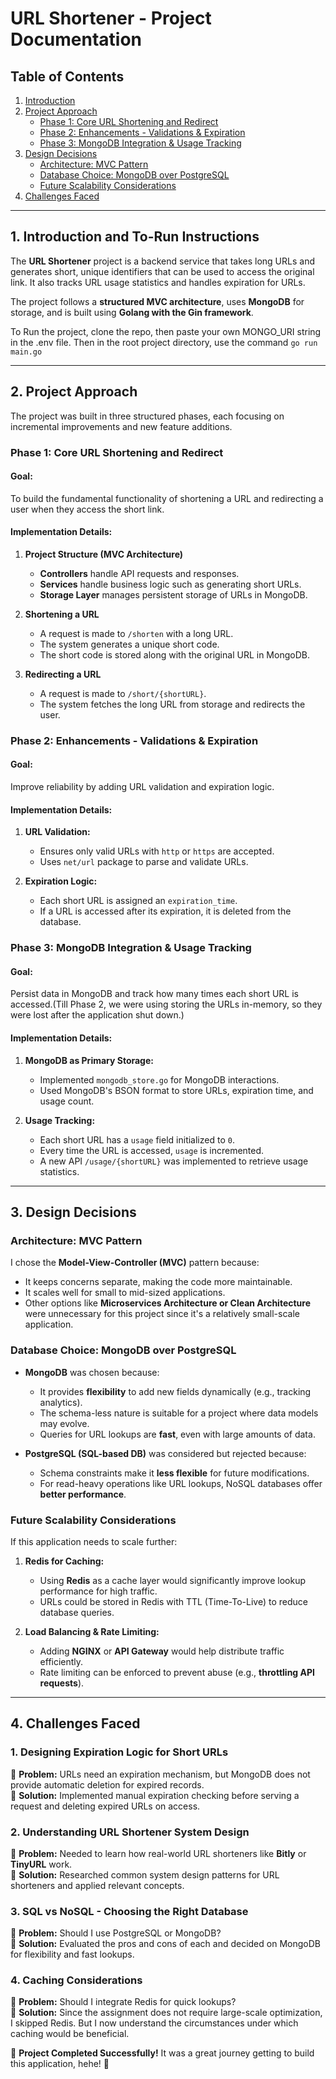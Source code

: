 # **URL Shortener - Project Documentation**  

## **Table of Contents**  
1. [Introduction](#introduction)  
2. [Project Approach](#project-approach)  
   - [Phase 1: Core URL Shortening and Redirect](#phase-1-core-url-shortening-and-redirect)  
   - [Phase 2: Enhancements - Validations & Expiration](#phase-2-enhancements---validations--expiration)  
   - [Phase 3: MongoDB Integration & Usage Tracking](#phase-3-mongodb-integration--usage-tracking)  
3. [Design Decisions](#design-decisions)  
   - [Architecture: MVC Pattern](#architecture-mvc-pattern)  
   - [Database Choice: MongoDB over PostgreSQL](#database-choice-mongodb-over-postgresql)  
   - [Future Scalability Considerations](#future-scalability-considerations)  
4. [Challenges Faced](#challenges-faced)  

---

## **1. Introduction and To-Run Instructions**  
The **URL Shortener** project is a backend service that takes long URLs and generates short, unique identifiers that can be used to access the original link. It also tracks URL usage statistics and handles expiration for URLs.  

The project follows a **structured MVC architecture**, uses **MongoDB** for storage, and is built using **Golang with the Gin framework**.  

To Run the project, clone the repo, then paste your own MONGO_URI string in the .env file. Then in the root project directory, use the command `go run main.go`

---

## **2. Project Approach**  

The project was built in three structured phases, each focusing on incremental improvements and new feature additions.

### **Phase 1: Core URL Shortening and Redirect**  
#### **Goal:**  
To build the fundamental functionality of shortening a URL and redirecting a user when they access the short link.

#### **Implementation Details:**  
1. **Project Structure (MVC Architecture)**  
   - **Controllers** handle API requests and responses.  
   - **Services** handle business logic such as generating short URLs.  
   - **Storage Layer** manages persistent storage of URLs in MongoDB.  

2. **Shortening a URL**  
   - A request is made to `/shorten` with a long URL.  
   - The system generates a unique short code.  
   - The short code is stored along with the original URL in MongoDB.  

3. **Redirecting a URL**  
   - A request is made to `/short/{shortURL}`.  
   - The system fetches the long URL from storage and redirects the user.  

### **Phase 2: Enhancements - Validations & Expiration**  
#### **Goal:**  
Improve reliability by adding URL validation and expiration logic.

#### **Implementation Details:**  
1. **URL Validation:**  
   - Ensures only valid URLs with `http` or `https` are accepted.  
   - Uses `net/url` package to parse and validate URLs.  

2. **Expiration Logic:**  
   - Each short URL is assigned an `expiration_time`.  
   - If a URL is accessed after its expiration, it is deleted from the database.  

### **Phase 3: MongoDB Integration & Usage Tracking**  
#### **Goal:**  
Persist data in MongoDB and track how many times each short URL is accessed.(Till Phase 2, we were using storing the URLs in-memory, so they were lost after the application shut down.)

#### **Implementation Details:**  
1. **MongoDB as Primary Storage:**  
   - Implemented `mongodb_store.go` for MongoDB interactions.  
   - Used MongoDB's BSON format to store URLs, expiration time, and usage count.  

2. **Usage Tracking:**  
   - Each short URL has a `usage` field initialized to `0`.  
   - Every time the URL is accessed, `usage` is incremented.  
   - A new API `/usage/{shortURL}` was implemented to retrieve usage statistics.  

---

## **3. Design Decisions**  

### **Architecture: MVC Pattern**  
I chose the **Model-View-Controller (MVC)** pattern because:  
- It keeps concerns separate, making the code more maintainable.  
- It scales well for small to mid-sized applications.  
- Other options like **Microservices Architecture or Clean Architecture** were unnecessary for this project since it's a relatively small-scale application.

### **Database Choice: MongoDB over PostgreSQL**  
- **MongoDB** was chosen because:  
   - It provides **flexibility** to add new fields dynamically (e.g., tracking analytics).  
   - The schema-less nature is suitable for a project where data models may evolve.  
   - Queries for URL lookups are **fast**, even with large amounts of data.

- **PostgreSQL (SQL-based DB)** was considered but rejected because:  
   - Schema constraints make it **less flexible** for future modifications.  
   - For read-heavy operations like URL lookups, NoSQL databases offer **better performance**.  

### **Future Scalability Considerations**  
If this application needs to scale further:  
1. **Redis for Caching:**  
   - Using **Redis** as a cache layer would significantly improve lookup performance for high traffic.  
   - URLs could be stored in Redis with TTL (Time-To-Live) to reduce database queries.  

2. **Load Balancing & Rate Limiting:**  
   - Adding **NGINX** or **API Gateway** would help distribute traffic efficiently.  
   - Rate limiting can be enforced to prevent abuse (e.g., **throttling API requests**).  

---

## **4. Challenges Faced**  

### **1. Designing Expiration Logic for Short URLs**  
🔹 **Problem:** URLs need an expiration mechanism, but MongoDB does not provide automatic deletion for expired records.  
🔹 **Solution:** Implemented manual expiration checking before serving a request and deleting expired URLs on access.  

### **2. Understanding URL Shortener System Design**  
🔹 **Problem:** Needed to learn how real-world URL shorteners like **Bitly** or **TinyURL** work.  
🔹 **Solution:** Researched common system design patterns for URL shorteners and applied relevant concepts.  

### **3. SQL vs NoSQL - Choosing the Right Database**  
🔹 **Problem:** Should I use PostgreSQL or MongoDB?  
🔹 **Solution:** Evaluated the pros and cons of each and decided on MongoDB for flexibility and fast lookups.  

### **4. Caching Considerations**  
🔹 **Problem:** Should I integrate Redis for quick lookups?  
🔹 **Solution:** Since the assignment does not require large-scale optimization, I skipped Redis. But I now understand the circumstances under which caching would be beneficial.  



🎯 **Project Completed Successfully!** It was a great journey getting to build this application, hehe! 🚀
